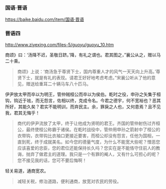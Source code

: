 ### 国语·晋语
https://baike.baidu.com/item/国语·晋语
### 晋语四
http://www.ziyexing.com/files-5/guoyu/guoyu_10.htm

商颂》曰：‘汤降不迟，圣敬日跻。’降，有礼之谓也。君其图之，”襄公从之，赠以马二十乘。
>商颂》上说：‘商汤急于尊贤下士，国内尊重人才的风气一天天向上升高。’尊贤下士，就是有礼的表现。请君王好好地考虑考虑。”宋襄公听从了他的意见，赠送给重耳二十辆马车八十匹马。

伊尹放太甲而卒以为明王，管仲贼桓公而卒以为侯伯。乾时之役，申孙之矢集于桓钩，钩近于袪，而无怨言，佐相以终，克成令名。今君之德宇，何不宽裕也？恶其所好，其能久矣？君实不能明训，而弃民主。余，罪戾之人也，又何患焉？且不见我，君其无悔乎！
>商代的伊尹流放了太甲，终于让他成为贤明的君王。齐国的管仲射伤过齐桓公，最终使桓公称霸于诸侯。在乾时战役中，管仲用申孙之箭射中了桓公的衣带钩，衣带钩比衣袖口更接近要害，而桓公却没有怨言，任他为国相，一直到死，终于成就美名。如今您的德量气度，为什么不能宽大些呢？憎恶您应该喜爱的忠臣，您的君位还能保持长久吗？您实在是不能恪守住前人的教诲，抛弃了做君主的道理。我只是一个有罪的阉人，又有什么可担心的呢？您不接见我的话，您可不要后悔啊！

轻关易道，通商宽农。
>减轻关税，修治道路，便利通商，放宽对农民的劳役。
